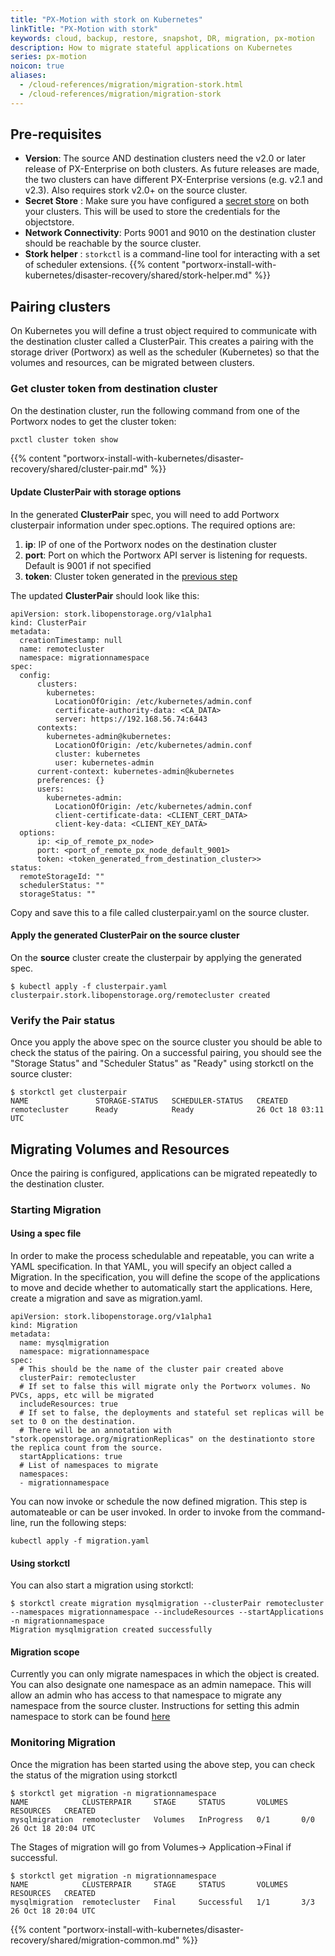 ```yaml
---
title: "PX-Motion with stork on Kubernetes"
linkTitle: "PX-Motion with stork"
keywords: cloud, backup, restore, snapshot, DR, migration, px-motion
description: How to migrate stateful applications on Kubernetes
series: px-motion
noicon: true
aliases:
  - /cloud-references/migration/migration-stork.html
  - /cloud-references/migration/migration-stork
---
```


## Pre-requisites
* **Version**: The source AND destination clusters need the v2.0 or later
release of PX-Enterprise on both clusters. As future releases are made, the two
clusters can have different PX-Enterprise versions (e.g. v2.1 and v2.3). Also requires stork v2.0+ on the source cluster.
* **Secret Store** : Make sure you have configured a [secret store](/key-management) on both your clusters.
This will be used to store the credentials for the objectstore.
* **Network Connectivity**: Ports 9001 and 9010 on the destination cluster should be
reachable by the source cluster.
* **Stork helper** : `storkctl` is a command-line tool for interacting with a set of scheduler extensions.
{{% content "portworx-install-with-kubernetes/disaster-recovery/shared/stork-helper.md" %}}


## Pairing clusters
On Kubernetes you will define a trust object required to communicate with the destination cluster called a ClusterPair. This creates a pairing 
with the storage driver (Portworx) as well as the scheduler (Kubernetes) so that the volumes and resources, can be migrated between
clusters.

### Get cluster token from destination cluster
On the destination cluster, run the following command from one of the Portworx nodes to get the cluster token:
```bash
pxctl cluster token show
```

{{% content "portworx-install-with-kubernetes/disaster-recovery/shared/cluster-pair.md" %}}


#### Update ClusterPair with storage options

In the generated **ClusterPair** spec, you will need to add Portworx clusterpair information under spec.options. The required options are:

   1. **ip**: IP of one of the Portworx nodes on the destination cluster
   2. **port**: Port on which the Portworx API server is listening for requests.
      Default is 9001 if not specified
   3. **token**: Cluster token generated in the [previous step](#get-cluster-token-from-destination-cluster)

The updated **ClusterPair** should look like this:
```
apiVersion: stork.libopenstorage.org/v1alpha1
kind: ClusterPair
metadata:
  creationTimestamp: null
  name: remotecluster
  namespace: migrationnamespace
spec:
  config:
      clusters:
        kubernetes:
          LocationOfOrigin: /etc/kubernetes/admin.conf
          certificate-authority-data: <CA_DATA>
          server: https://192.168.56.74:6443
      contexts:
        kubernetes-admin@kubernetes:
          LocationOfOrigin: /etc/kubernetes/admin.conf
          cluster: kubernetes
          user: kubernetes-admin
      current-context: kubernetes-admin@kubernetes
      preferences: {}
      users:
        kubernetes-admin:
          LocationOfOrigin: /etc/kubernetes/admin.conf
          client-certificate-data: <CLIENT_CERT_DATA>
          client-key-data: <CLIENT_KEY_DATA>
  options:
      ip: <ip_of_remote_px_node>
      port: <port_of_remote_px_node_default_9001>
      token: <token_generated_from_destination_cluster>>
status:
  remoteStorageId: ""
  schedulerStatus: ""
  storageStatus: ""
```
Copy and save this to a file called clusterpair.yaml on the source cluster.

#### Apply the generated ClusterPair on the source cluster

On the **source** cluster create the clusterpair by applying the generated spec.
```
$ kubectl apply -f clusterpair.yaml
clusterpair.stork.libopenstorage.org/remotecluster created
```

### Verify the Pair status
Once you apply the above spec on the source cluster you should be able to check the status of the pairing. On a successful pairing, you should
see the "Storage Status" and "Scheduler Status" as "Ready" using storkctl on the
source cluster:
```
$ storkctl get clusterpair
NAME               STORAGE-STATUS   SCHEDULER-STATUS   CREATED
remotecluster      Ready            Ready              26 Oct 18 03:11 UTC
```

## Migrating Volumes and Resources
Once the pairing is configured, applications can be migrated repeatedly to the destination cluster.

### Starting Migration

#### Using a spec file
In order to make the process schedulable and repeatable, you can write a YAML
specification. In that YAML, you will specify an object called a Migration.
In the specification, you will define the scope of the 
applications to move and decide whether to automatically start the applications.
Here, create a migration and save as migration.yaml.
```
apiVersion: stork.libopenstorage.org/v1alpha1
kind: Migration
metadata:
  name: mysqlmigration
  namespace: migrationnamespace
spec:
  # This should be the name of the cluster pair created above
  clusterPair: remotecluster
  # If set to false this will migrate only the Portworx volumes. No PVCs, apps, etc will be migrated
  includeResources: true
  # If set to false, the deployments and stateful set replicas will be set to 0 on the destination.
  # There will be an annotation with "stork.openstorage.org/migrationReplicas" on the destinationto store the replica count from the source.
  startApplications: true
  # List of namespaces to migrate
  namespaces:
  - migrationnamespace
```

You can now invoke or schedule the now defined migration. This step is automateable or can
be user invoked. In order to invoke from the command-line, run the following
steps:

```
kubectl apply -f migration.yaml
```

#### Using storkctl
You can also start a migration using storkctl:
```
$ storkctl create migration mysqlmigration --clusterPair remotecluster --namespaces migrationnamespace --includeResources --startApplications -n migrationnamespace
Migration mysqlmigration created successfully
```

#### Migration scope
Currently you can only migrate namespaces in which the object is created. You
can also designate one namespace as an admin namepace. This will allow an admin
who has access to that namespace to migrate any namespace from the source
cluster. Instructions for setting this admin namespace to stork can be found
[here](cluster-admin-namespace)

### Monitoring Migration
Once the migration has been started using the above step, you can check the status of the migration using storkctl
```
$ storkctl get migration -n migrationnamespace
NAME            CLUSTERPAIR     STAGE     STATUS       VOLUMES   RESOURCES   CREATED
mysqlmigration  remotecluster   Volumes   InProgress   0/1       0/0         26 Oct 18 20:04 UTC
```

The Stages of migration will go from Volumes→ Application→Final if successful.
```
$ storkctl get migration -n migrationnamespace
NAME            CLUSTERPAIR     STAGE     STATUS       VOLUMES   RESOURCES   CREATED
mysqlmigration  remotecluster   Final     Successful   1/1       3/3         26 Oct 18 20:04 UTC
```

{{% content "portworx-install-with-kubernetes/disaster-recovery/shared/migration-common.md" %}}